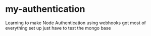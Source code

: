 # my-authentication
Learning to make Node Authentication using webhooks
got most of everything set up just have to test the mongo base
